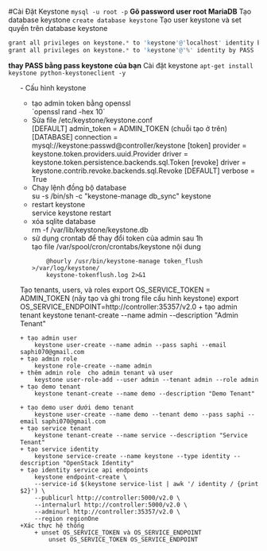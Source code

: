 #Cài Đặt Keystone
`mysql -u root -p`
**Gõ password user root MariaDB**
Tạo database keystone
`create database keystone`
Tạo user keystone và set quyền trên database keystone
```s
grant all privileges on keystone.* to 'keystone'@'localhost' identity by PASS
grant all privileges on keystone.* to 'keystone'@'%' identity by PASS
```
**thay PASS bằng pass keystone của bạn**
Cài đặt keystone
`apt-get install keystone python-keystoneclient -y`
<ul>
- Cấu hình keystone
<ul>
<li>tạo admin token bằng openssl</li>
`openssl rand -hex 10`
<li>Sửa file /etc/keystone/keystone.conf</li>
			[DEFAULT]
			admin_token = ADMIN_TOKEN (chuỗi tạo ở trên)
			[DATABASE]
			connection = mysql://keystone:passwd@controller/keystone
			[token]
			provider = keystone.token.providers.uuid.Provider
			driver = keystone.token.persistence.backends.sql.Token
			[revoke]
			driver = keystone.contrib.revoke.backends.sql.Revoke
			[DEFAULT]
			verbose = True
<li>Chạy lệnh đồng bộ database</li>
			su -s /bin/sh -c "keystone-manage db_sync" keystone
<li>restart keystone</li>
			service keystone restart
<li>xóa sqlite database</li>
			rm -f /var/lib/keystone/keystone.db
<li>sử dụng crontab để thay đổi token của admin sau 1h</li>
		tạo file /var/spool/cron/crontabs/keystone nội dung
		
		@hourly /usr/bin/keystone-manage token_flush >/var/log/keystone/
		keystone-tokenflush.log 2>&1
</ul>
Tạo tenants, users, và roles
		export OS_SERVICE_TOKEN = ADMIN_TOKEN (nãy tạo và ghi trong file cấu hình keystone)
		export OS_SERVICE_ENDPOINT=http://controller:35357/v2.0
	+ tạo admin tenant 
		keystone tenant-create --name admin --description "Admin Tenant"
		
	+ tạo admin user
		keystone user-create --name admin --pass saphi --email saphi070@gmail.com
	+ tạo admin role
		keystone role-create --name admin
	+ thêm admin role  cho admin tenant và user
		keystone user-role-add --user admin --tenant admin --role admin
	+ tạo demo tenant 
		keystone tenant-create --name demo --description "Demo Tenant"
		
	+ tạo demo user dưới demo tenant
		keystone user-create --name demo --tenant demo --pass saphi --email saphi070@gmail.com
	+ tạo service tenant
		keystone tenant-create --name service --description "Service Tenant"
	+ tạo service identity
		keystone service-create --name keystone --type identity --description "OpenStack Identity"
	+ tạo identity service api endpoints
		keystone endpoint-create \
		--service-id $(keystone service-list | awk '/ identity / {print $2}') \
		--publicurl http://controller:5000/v2.0 \
		--internalurl http://controller:5000/v2.0 \
		--adminurl http://controller:35357/v2.0 \
		--region regionOne
	+Xác thực hệ thống
		+ unset OS_SERVICE_TOKEN và OS_SERVICE_ENDPOINT
			unset OS_SERVICE_TOKEN OS_SERVICE_ENDPOINT